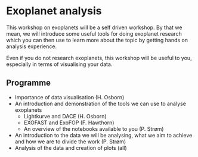 # Exoplanet analysis

This workshop on exoplanets will be a self driven workshop. By that we mean, we will introduce some useful tools for doing exoplanet research which you can then use to learn more about the topic by getting hands on analysis experience.

Even if you do not research exoplanets, this workshop will be useful to you, especially in terms of visualising your data.

## Programme

- Importance of data visualisation (H. Osborn)
- An introduction and demonstration of the tools we can use to analyse exoplanets
    - Lightkurve and DACE (H. Osborn)
    - EXOFAST and ExoFOP (F. Hawthorn)
    - An overview of the notebooks available to you (P. Strøm)
- An introduction to the data we will be analysing, what we aim to achieve and how we are to divide the work (P. Strøm)
- Analysis of the data and creation of plots (all)
